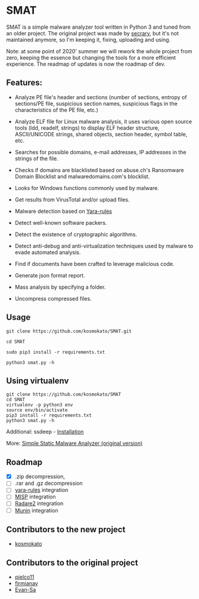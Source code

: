 # SMAT

SMAT is a simple malware analyzer tool written in Python 3 and tuned from an older project.
The original project was made by [secrary](https://github.com/secrary/SSMA), but it's not maintained anymore, so I'm keeping it, fixing, uploading and using.

Note: at some point of 2020' summer we will rework the whole project from zero, keeping the essence but changing the tools for a more efficient experience. The readmap of updates is now the roadmap of dev.


## Features:
* Analyze PE file's header and sections (number of sections, entropy of sections/PE file, suspicious section names, suspicious flags in the characteristics of the PE file, etc.)

* Analyze ELF file for Linux malware analysis, it uses various open source tools (ldd, readelf, strings) to display ELF header structure, ASCII/UNICODE strings, shared objects, section header, symbol table, etc.

* Searches for possible domains, e-mail addresses, IP addresses in the strings of the file.

* Checks if domains are blacklisted based on abuse.ch's Ransomware Domain Blocklist and malwaredomains.com's blocklist.

* Looks for Windows functions commonly used by malware.

* Get results from VirusTotal and/or upload files.

* Malware detection based on [Yara-rules](https://virustotal.github.io/yara/)

* Detect well-known software packers.

* Detect the existence of cryptographic algorithms.

* Detect anti-debug and anti-virtualization techniques used by malware to evade automated analysis.

* Find if documents have been crafted to leverage malicious code.

* Generate json format report.

* Mass analysis by specifying a folder.

* Uncompress compressed files.

## Usage
```
git clone https://github.com/kosmokato/SMAT.git

cd SMAT

sudo pip3 install -r requirements.txt

python3 smat.py -h
```

## Using virtualenv
```
git clone https://github.com/kosmokato/SMAT
cd SMAT
virtualenv -p python3 env
source env/bin/activate
pip3 install -r requirements.txt
python3 smat.py -h
```

Additional:
  ssdeep - [Installation](https://python-ssdeep.readthedocs.io/en/latest/installation.html)

More: [Simple Static Malware Analyzer (original version)](https://secrary.com/SSMA)

## Roadmap
* [x] .zip decompression, 
* [ ] .rar and .gz decompression
* [ ] [yara-rules](https://github.com/Yara-Rules/rules) integration
* [ ] [MISP](https://github.com/MISP/PyMISP) integration
* [ ] [Radare2](https://github.com/radareorg/radare2) integration
* [ ] [Munin](https://github.com/Neo23x0/munin) integration

## Contributors to the new project
* [kosmokato](https://github.com/kosmokato)

## Contributors to the original project
* [pielco11](https://github.com/pielco11)
* [firmianay](https://github.com/firmianay)
* [Evan-Sa](https://github.com/Evan-Sa)
